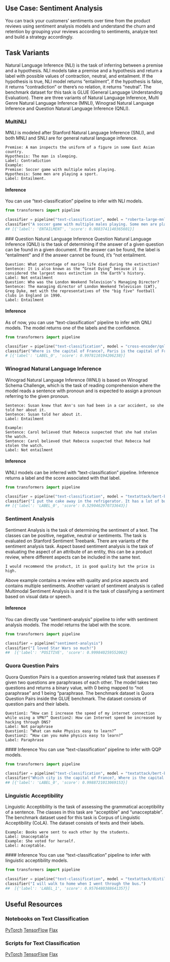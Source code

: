 ## Use Case: Sentiment Analysis
You can track your customers’ sentiments over time from the product reviews using sentiment analysis models and understand the churn and retention by grouping your reviews according to sentiments, analyze text and build a strategy accordingly.


## Task Variants 

Natural Language Inference (NLI) is the task of inferring between a premise and a hypothesis. NLI models take a premise and a hypothesis and return a label with possible values of contraction, neutral, and entailment. If the hypothesis is true, NLI model returns “entailment”, if the hypothesis is false, it returns “contradiction” or there’s no relation, it returns “neutral”. The benchmark dataset for this task is GLUE (General Language Understanding Evaluation).
There are three variants of Natural Language Inference, Multi Genre Natural Language Inference (MNLI),  Winograd Natural Language Inference and Question Natural Language Inference (QNLI).

### MultiNLI
MNLI is modeled after Stanford Natural Language Inference (SNLI), and both MNLI and SNLI are for general natural language inference. 
```
Premise: A man inspects the uniform of a figure in some East Asian country.
Hypothesis: The man is sleeping.
Label: Contradiction
Example: 
Premise: Soccer game with multiple males playing.
Hypothesis: Some men are playing a sport.
Label: Entailment.
``` 

#### Inference
You can use “text-classification” pipeline to infer with NLI models.
```python
from transformers import pipeline

classifier = pipeline("text-classification", model = "roberta-large-mnli")
classifier("A soccer game with multiple males playing. Some men are playing a sport.")
## [{'label': 'ENTAILMENT', 'score': 0.9883741140365601}]
```

### Question Natural Language Inference
Question Natural Language Inference (QNLI) is the task of determining if the answer of a given question can be found in a given document. If the answer can be found, the label is “entailment” and if the answer cannot be found, it’s “not entailment.
```
Question: What percentage of marine life died during the extinction?
Sentence: It is also known as the “Great Dying” because it is considered the largest mass extinction in the Earth’s history.
Label: Not entailment
Question: Who was the London Weekend Television’s Managing Director? 
Sentence: The managing director of London Weekend Television (LWT), Greg Dyke, met with the representatives of the "big five" football clubs in England in 1990.
Label: Entailment
```

#### Inference
As of now, you can use “text-classification” pipeline to infer with QNLI models. The model returns one of the labels and the confidence.

```python
from transformers import pipeline

classifier = pipeline("text-classification", model = "cross-encoder/qnli-electra-base")
classifier("Where is the capital of France?, Paris is the capital of France.")
# [{'label': 'LABEL_0', 'score': 0.9978110194206238}] 
```

### Winograd Natural Language Inference
Winograd Natural Language Inference (WNLI) is based on Winograd Schema Challenge, which is the task of reading comprehension where the model reads a sentence with pronoun and is expected to assign a pronoun referring to the given pronoun. 
```
Sentence: Susan knew that Ann's son had been in a car accident, so she told her about it. 
Sentence: Susan told her about it.
Label: Entailment

Example: 
Sentence: Carol believed that Rebecca suspected that she had stolen the watch.
Sentence: Carol believed that Rebecca suspected that Rebecca had stolen the watch.
Label: Not entailment
```

#### Inference
WNLI models can be inferred with “text-classification” pipeline. Inference returns a label and the score associated with that label.
```python
from transformers import pipeline

classifier = pipeline("text-classification", model = "textattack/bert-base-uncased-WNLI")
classifier("I put the cake away in the refrigerator. It has a lot of butter in it., The refrigerator has a lot of butter in it.")
## [{'label': 'LABEL_0', 'score': 0.5290462970733643}]
```

### Sentiment Analysis
Sentiment Analysis is the task of determining the sentiment of a text. The classes can be positive, negative, neutral or sentiments. The task is evaluated on Stanford Sentiment Treebank.
There are variants of the sentiment analysis task. Aspect based sentiment analysis is the task of evaluating the aspect of an attribute of an entity, this can be a product review, where different aspects can be included in the same text. 
```
I would recommend the product, it is good quality but the price is high. 
```
Above example contains a review with quality and price aspects and contains multiple sentiments.
Another variant of sentiment analysis is called Multimodal Sentiment Analysis is and it is the task of classifying a sentiment based on visual data or speech.

#### Inference
You can directly use “sentiment-analysis” pipeline to infer with sentiment analysis models. The model returns the label with the score.
```python
from transformers import pipeline

classifier = pipeline("sentiment-analysis")
classifier("I loved Star Wars so much!") 
##  [{'label': 'POSITIVE', 'score': 0.999840259552002}
```

### Quora Question Pairs
Quora Question Pairs is a question answering related task that assesses if given two questions are paraphrases of each other. The model takes two questions and returns a binary value, with 0 being mapped to “not paraphrase” and 1 being “paraphrase. The benchmark dataset is Quora Question Pairs inside the GLUE benchmark. The dataset consists of question pairs and their labels.
```
Question1: “How can I increase the speed of my internet connection while using a VPN?” Question2: How can Internet speed be increased by hacking through DNS?
Label: Not paraphrase
Question1: “What can make Physics easy to learn?”
Question2: “How can you make physics easy to learn?”
Label: Paraphrase
```

#### Inference
You can use “text-classification” pipeline to infer with QQP models.
```python
from transformers import pipeline

classifier = pipeline("text-classification", model = "textattack/bert-base-uncased-QQP")
classifier("Which city is the capital of France?, Where is the capital of France?")
## [{'label': 'LABEL_0', 'score': 0.9988721013069153}]
```

### Linguistic Acceptibility
Linguistic Acceptibility is the task of assessing the grammatical acceptibility of a sentence. The classes in this task are “acceptible” and “unacceptable”. The benchmark dataset used for this task is Corpus of Linguistic Acceptibility (CoLA). The dataset consists of texts and their labels.
```
Example: Books were sent to each other by the students.
Label: Unacceptable
Example: She voted for herself.
Label: Acceptable.
```

#### Inference
You can use “text-classification” pipeline to infer with linguistic acceptibility models.
```python
from transformers import pipeline

classifier = pipeline("text-classification", model = "textattack/distilbert-base-uncased-CoLA")
classifier("I will walk to home when I went through the bus.")
##  [{'label': 'LABEL_1', 'score': 0.9576480388641357}]
```


## Useful Resources

### Notebooks on Text Classification
[PyTorch](https://github.com/huggingface/notebooks/blob/master/examples/text_classification.ipynb)
[TensorFlow](https://github.com/huggingface/notebooks/blob/master/examples/text_classification-tf.ipynb)
[Flax](https://github.com/huggingface/notebooks/blob/master/examples/text_classification_flax.ipynb)

### Scripts for Text Classification
[PyTorch](https://github.com/huggingface/transformers/tree/master/examples/pytorch/text-classification)
[TensorFlow](https://github.com/huggingface/transformers/tree/master/examples/tensorflow/text-classification)
[Flax](https://github.com/huggingface/transformers/tree/master/examples/flax/text-classification)